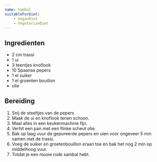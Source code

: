 ```yaml
---
name: Sambal
suitableForDiet: 
    - VeganDiet 
    - VegetarianDiet
---
```


## Ingredienten

- 2 cm trassi
- 1 ui
- 3 teentjes knoflook
- 10 Spaanse pepers
- 1 el suiker
- 1 el groenten bouillon
- olie

## Bereiding

1. Snij de steeltjes van de pepers
2. Maak de ui en knoflook tenen schoon.
3. Maal alles in een keukenmachine fijn.
4. Verhit een pan met een flinke scheut olie.
5. Bak op laag vuur de gepureerde pepers en uien voor ongeveer 5 min samen met de trassi.
6. Voeg de suiker en groetenbouillon eraan toe en bak het nog 2 min op middelhoog vuur.
7. Totdat je een mooie rode sambal hebt.
